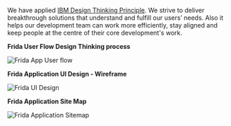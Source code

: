 
We have applied [IBM Design Thinking Principle](https://www.ibm.com/design/thinking/page/framework/principles). We strive to deliver breakthrough solutions that understand and fulfill our users’ needs. Also it helps our development team can work more efficiently, stay aligned and keep people at the centre of their core development's work. 

**Frida User Flow Design Thinking process**

![Frida App User flow](https://github.com/IBM/Frida/blob/master/design/Frida_DesignThinking_UserFlowDesign.png)


**Frida Application UI Design - Wireframe**

![Frida UI Design](https://github.com/IBM/Frida/blob/master/design/Frida_UI_Design.png)

**Frida Application Site Map**

![Frida Application Sitemap](https://github.com/IBM/Frida/blob/master/design/Frida_App_Sitemap.png)
